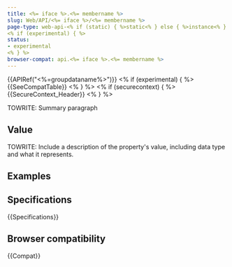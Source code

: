 ```yaml
---
title: <%= iface %>.<%= membername %>
slug: Web/API/<%= iface %>/<%= membername %>
page-type: web-api-<% if (static) { %>static<% } else { %>instance<% } %>-property
<% if (experimental) { %>
status:
- experimental
<% } %>
browser-compat: api.<%= iface %>.<%= membername %>
---
```

{{APIRef("<%=groupdataname%>")}}
<% if (experimental) { %>
{{SeeCompatTable}}
<% } %>
<% if (securecontext) { %>
{{SecureContext_Header}}
<% } %>

TOWRITE: Summary paragraph


## Value

TOWRITE: Include a description of the property's value, including data type and what it represents.

## Examples

## Specifications

{{Specifications}}

## Browser compatibility

{{Compat}}

